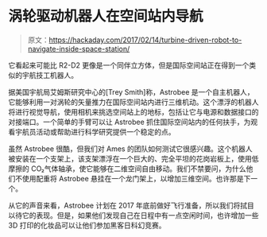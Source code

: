 # 涡轮驱动机器人在空间站内导航

> 原文：<https://hackaday.com/2017/02/14/turbine-driven-robot-to-navigate-inside-space-station/>

它看起来可能比 R2-D2 更像是一个同伴立方体，但是国际空间站正在得到一个类似的宇航技工机器人。

据美国宇航局艾姆斯研究中心的[Trey Smith]称，Astrobee 是一个自主机器人，它能够利用一对涡轮的矢量推力在国际空间站内进行三维机动。这个漂浮的机器人将进行视觉导航，使用相机来挑选空间站上的地标，包括让它与电源和数据接口的对接端口。一个简单的手臂可以让 Astrobee 抓住国际空间站内的任何扶手，为观看宇航员活动或帮助进行科学研究提供一个稳定的点。

虽然 Astrobee 很酷，但我们对 Ames 的团队如何测试它很感兴趣。这个机器人被安装在一个支架上，该支架漂浮在一个巨大的、完全平坦的花岗岩板上，使用低摩擦的 CO₂气体轴承，使它能够在二维空间自由移动。我们不禁要问，为什么他们不使用配重将 Astrobee 悬挂在一个龙门架上，以增加三维空间。也许那是下一个。

从它的声音来看，Astrobee 计划在 2017 年底前做好飞行准备，所以我们将拭目以待它的表现。但是，如果他们发现自己在日程中有一点空闲时间，也许增加一些 3D 打印的化妆品可以让他们参加黑客日科幻竞赛。